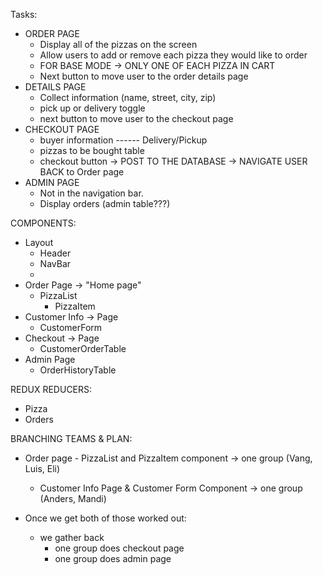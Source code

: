 Tasks:
 - ORDER PAGE
   - Display all of the pizzas on the screen
   - Allow users to add or remove each pizza they would like to order
   - FOR BASE MODE -> ONLY ONE OF EACH PIZZA IN CART
   - Next button to move user to the order details page
 - DETAILS PAGE
   - Collect information (name, street, city, zip)
   - pick up or delivery toggle
   - next button to move user to the checkout page
 - CHECKOUT PAGE
   - buyer information ------ Delivery/Pickup
   - pizzas to be bought table
   - checkout button -> POST TO THE DATABASE -> NAVIGATE USER BACK to Order page
 - ADMIN PAGE
   - Not in the navigation bar.
   - Display orders (admin table???)


COMPONENTS:
 - Layout
   - Header
   - NavBar
   - <Outlet />
 - Order Page -> "Home page"
   - PizzaList
     - PizzaItem
 - Customer Info -> Page
   - CustomerForm
 - Checkout -> Page
   - CustomerOrderTable
 - Admin Page
   - OrderHistoryTable


REDUX REDUCERS:
- Pizza
- Orders


BRANCHING TEAMS & PLAN:
 - Order page - PizzaList and PizzaItem component -> one group (Vang, Luis, Eli)
   - Customer Info Page & Customer Form Component -> one group (Anders, Mandi)

 - Once we get both of those worked out:
   - we gather back
     - one group does checkout page
     - one group does admin page